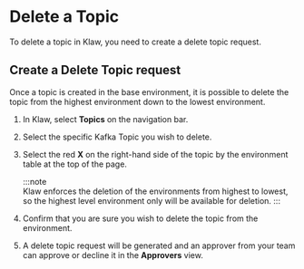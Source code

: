 # Delete a Topic

To delete a topic in Klaw, you need to create a delete topic request.

## Create a Delete Topic request

Once a topic is created in the base environment, it is possible to
delete the topic from the highest environment down to the lowest
environment.

1.  In Klaw, select **Topics** on the navigation bar.
2.  Select the specific Kafka Topic you wish to delete.
3.  Select the red **X** on the right-hand side of the topic by the environment table at the top of the page.

    :::note  
    Klaw enforces the deletion of the environments from highest to lowest, so the highest level environment only will be available for deletion.
    :::

4.  Confirm that you are sure you wish to delete the topic from the
    environment.
5.  A delete topic request will be generated and an approver from your
    team can approve or decline it in the **Approvers** view.
